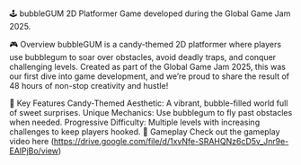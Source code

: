 🕹️ bubbleGUM
2D Platformer Game developed during the Global Game Jam 2025.

🎮 Overview
bubbleGUM is a candy-themed 2D platformer where players use bubblegum to soar over obstacles, avoid deadly traps, and conquer challenging levels. Created as part of the Global Game Jam 2025, this was our first dive into game development, and we’re proud to share the result of 48 hours of non-stop creativity and hustle!

🌟 Key Features
Candy-Themed Aesthetic: A vibrant, bubble-filled world full of sweet surprises.
Unique Mechanics: Use bubblegum to fly past obstacles when needed.
Progressive Difficulty: Multiple levels with increasing challenges to keep players hooked.
🎥 Gameplay
Check out the gameplay video here (https://drive.google.com/file/d/1xvNfe-SRAHQNz6cD5v_Jnr9e-EAlPjBo/view)

